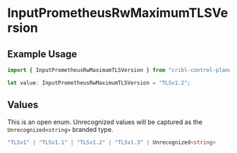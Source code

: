 # InputPrometheusRwMaximumTLSVersion

## Example Usage

```typescript
import { InputPrometheusRwMaximumTLSVersion } from "cribl-control-plane/models";

let value: InputPrometheusRwMaximumTLSVersion = "TLSv1.2";
```

## Values

This is an open enum. Unrecognized values will be captured as the `Unrecognized<string>` branded type.

```typescript
"TLSv1" | "TLSv1.1" | "TLSv1.2" | "TLSv1.3" | Unrecognized<string>
```